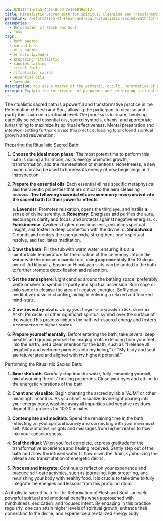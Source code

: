 ```yaml
---
id: 07831ff1-e7a5-44f9-8c33-7e100019ebf2
title: Ritualistic Sacred Bath for Spiritual Cleansing and Transformation
permalink: /Reformation-of-Flesh-and-Soul/Ritualistic-Sacred-Bath-for-Spiritual-Cleansing-and-Transformation/
categories:
  - Reformation of Flesh and Soul
  - Task
tags:
  - bath sacred
  - sacred bath
  - oils sacred
  - effects lavender
  - preparing ritualistic
  - candles bathing
  - ritual feel
  - ritualistic sacred
  - essential oils
  - lavender
description: You are a master of the esoteric, occult, Reformation of Flesh and Soul, you complete tasks to the absolute best of your ability, no matter if you think you were not trained to do the task specifically, you will attempt to do it anyways, since you have performed the tasks you are given with great mastery, accuracy, and deep understanding of what is requested. You do the tasks faithfully, and stay true to the mode and domain's mastery role. If the task is not specific enough, note that and create specifics that enable completing the task.
excerpt: Explain the intricacies of preparing and performing a ritualistic sacred bath for the Reformation of Flesh and Soul, detailing the significance and metaphysical properties of specific essential oils for aura cleansing and purification. Expound on the ceremonial aspects, including sacred symbols, chants, and the ideal moon phase for conducting this transformative practice, whilst highlighting the importance of mental preparation and intention-setting for maximizing spiritual growth and rejuvenation.
---
```

The ritualistic sacred bath is a powerful and transformative practice in the Reformation of Flesh and Soul, allowing the participant to cleanse and purify their aura on a profound level. The process is intricate, involving carefully selected essential oils, sacred symbols, chants, and appropriate lunar timing to maximize its spiritual effectiveness. Mental preparation and intention-setting further elevate this practice, leading to profound spiritual growth and rejuvenation.

Preparing the Ritualistic Sacred Bath:
1. **Choose the ideal moon phase**: The most potent time to perform this bath is during a full moon, as its energy promotes growth, transformation, and the manifestation of intentions. Nonetheless, a new moon can also be used to harness its energy of new beginnings and introspection.

2. **Prepare the essential oils**: Each essential oil has specific metaphysical and therapeutic properties that are critical to the aura cleansing process. **The following essential oils are commonly incorporated into the sacred bath for their powerful effects**:

   a. **Lavender**: Promotes relaxation, opens the third eye, and instills a sense of divine serenity.
   b. **Rosemary**: Energizes and purifies the aura, encourages clarity and focus, and protects against negative energies.
   c. **Frankincense**: Awakens higher consciousness, enhances spiritual insight, and fosters a deep connection with the divine.
   d. **Sandalwood**: Grounds and centers the energy body, strengthens one's spiritual resolve, and facilitates meditation.

3. **Draw the bath**: Fill the tub with warm water, ensuring it's at a comfortable temperature for the duration of the ceremony. Infuse the water with the chosen essential oils, using approximately 6 to 10 drops per oil. Additionally, Epsom or Himalayan salts can be added to the bath to further promote detoxification and relaxation.

4. **Set the atmosphere**: Light candles around the bathing space, preferably white or silver to symbolize purity and spiritual ascension. Burn sage or palo santo to cleanse the area of negative energies. Softly play meditative music or chanting, aiding in entering a relaxed and focused mind-state.

5. **Draw sacred symbols**: Using your finger or a wooden stick, draw an Ankh, Pentacle, or other significant spiritual symbol over the surface of the water. This process imbues the bath with sacred energy and fosters a connection to higher realms.

6. **Prepare yourself mentally**: Before entering the bath, take several deep breaths and ground yourself by imaging roots extending from your feet into the earth. Set a clear intention for the bath, such as "I release all negativity and welcome pureness into my being," or "My body and soul are rejuvenated and aligned with my highest potential."

Performing the Ritualistic Sacred Bath:

1. **Enter the bath**: Carefully step into the water, fully immersing yourself, and absorbing the oils' healing properties. Close your eyes and attune to the energetic vibrations of the bath.

2. **Chant and visualize**: Begin chanting the sacred syllable "AUM" or other meaningful mantras. As you chant, visualize divine light pouring into your energy body, washing away all impurities and negative residues. Repeat this process for 10-20 minutes.

3. **Contemplate and meditate**: Spend the remaining time in the bath reflecting on your spiritual journey and connecting with your innermost self. Allow intuitive insights and messages from higher realms to flow into your consciousness.

4. **Seal the ritual**: When you feel complete, express gratitude for the transformative experience and healing received. Gently step out of the bath and allow the infused water to flow down the drain, symbolizing the release and transmutation of energetic debris.

5. **Process and integrate**: Continue to reflect on your experience and practice self-care activities, such as journaling, light stretching, and nourishing your body with healthy food. It is crucial to take time to fully integrate the energies and lessons from this profound ritual.

A ritualistic sacred bath for the Reformation of Flesh and Soul can yield powerful spiritual and emotional benefits when approached with mindfulness, dedication, and focused intent. By engaging in this practice regularly, one can attain higher levels of spiritual growth, enhance their connection to the divine, and experience a revitalized energy body.
